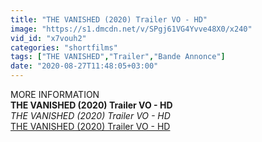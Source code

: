 ```yaml
---
title: "THE VANISHED (2020) Trailer VO - HD"
image: "https://s1.dmcdn.net/v/SPgj61VG4Yvve48X0/x240"
vid_id: "x7vouh2"
categories: "shortfilms"
tags: ["THE VANISHED","Trailer","Bande Annonce"]
date: "2020-08-27T11:48:05+03:00"
---
```

MORE INFORMATION <br><b>THE VANISHED (2020) Trailer VO - HD</b><br> <i>THE VANISHED (2020) Trailer VO - HD</i><br> <u>THE VANISHED (2020) Trailer VO - HD</u>
